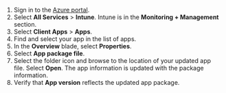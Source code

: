 
1. Sign in to the [Azure portal](https://portal.azure.com).  
2. Select **All Services** > **Intune**. Intune is in the **Monitoring + Management** section.  
3. Select **Client Apps** > **Apps**.
4. Find and select your app in the list of apps.  
5. In the **Overview** blade, select **Properties**.  
6. Select **App package file**.  
7. Select the folder icon and browse to the location of your updated app file. Select **Open**. The app information is updated with the package information.  
8. Verify that **App version** reflects the updated app package.  
